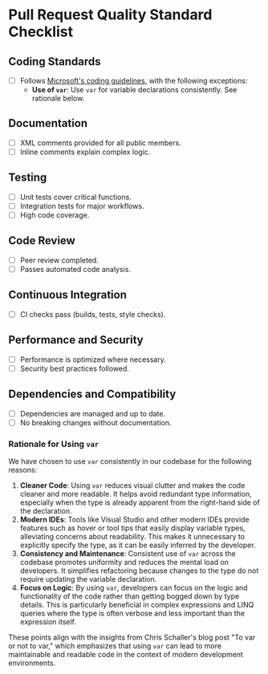 # Pull Request Quality Standard Checklist

## Coding Standards
- [ ] Follows [Microsoft's coding guidelines](https://learn.microsoft.com/en-us/dotnet/csharp/fundamentals/coding-style/coding-conventions), with the following exceptions:
  - **Use of `var`**: Use `var` for variable declarations consistently. See rationale below.

## Documentation
- [ ] XML comments provided for all public members.
- [ ] Inline comments explain complex logic.

## Testing
- [ ] Unit tests cover critical functions.
- [ ] Integration tests for major workflows.
- [ ] High code coverage.

## Code Review
- [ ] Peer review completed.
- [ ] Passes automated code analysis.

## Continuous Integration
- [ ] CI checks pass (builds, tests, style checks).

## Performance and Security
- [ ] Performance is optimized where necessary.
- [ ] Security best practices followed.

## Dependencies and Compatibility
- [ ] Dependencies are managed and up to date.
- [ ] No breaking changes without documentation.

### Rationale for Using `var`

We have chosen to use `var` consistently in our codebase for the following reasons:

1. **Cleaner Code**: Using `var` reduces visual clutter and makes the code cleaner and more readable. It helps avoid redundant type information, especially when the type is already apparent from the right-hand side of the declaration.
2. **Modern IDEs**: Tools like Visual Studio and other modern IDEs provide features such as hover or tool tips that easily display variable types, alleviating concerns about readability. This makes it unnecessary to explicitly specify the type, as it can be easily inferred by the developer.
3. **Consistency and Maintenance**: Consistent use of `var` across the codebase promotes uniformity and reduces the mental load on developers. It simplifies refactoring because changes to the type do not require updating the variable declaration.
4. **Focus on Logic**: By using `var`, developers can focus on the logic and functionality of the code rather than getting bogged down by type details. This is particularly beneficial in complex expressions and LINQ queries where the type is often verbose and less important than the expression itself.

These points align with the insights from Chris Schaller's blog post "To var or not to var," which emphasizes that using `var` can lead to more maintainable and readable code in the context of modern development environments.
